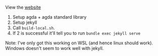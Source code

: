 View the [website](https://thereisnopie.github.io/an-invitation-to-category-theory/)

1. Setup agda + agda standard library
2. Setup jekyll
3. Call `build-local.sh`. 
4. If 2 is successful it'll tell you to run `bundle exec jekyll serve`

Note: I've only got this working on WSL (and hence linux should work). Windows doesn't seem to work well with jekyll. 
